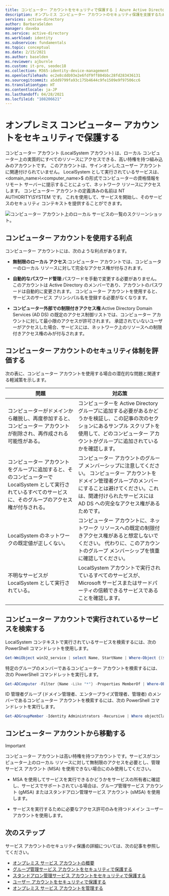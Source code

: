```yaml
---
title: コンピューター アカウントをセキュリティで保護する | Azure Active Directory
description: オンプレミス コンピューター アカウントのセキュリティ保護を支援するためのガイド。
services: active-directory
author: BarbaraSelden
manager: daveba
ms.service: active-directory
ms.workload: identity
ms.subservice: fundamentals
ms.topic: conceptual
ms.date: 2/15/2021
ms.author: baselden
ms.reviewer: ajburnle
ms.custom: it-pro, seodec18
ms.collection: M365-identity-device-management
ms.openlocfilehash: ec2e8cddb93e2e6fdf9ff804bbc28fd283436131
ms.sourcegitcommit: a5dd9799fa93c175b4644c9fe1509e9f97506cc6
ms.translationtype: HT
ms.contentlocale: ja-JP
ms.lasthandoff: 04/28/2021
ms.locfileid: "108206621"
---
```

# <a name="secure-on-premises-computer-accounts"></a>オンプレミス コンピューター アカウントをセキュリティで保護する

コンピューター アカウント (LocalSystem アカウント) は、ローカル コンピューター上の実質的にすべてのリソースにアクセスできる、高い特権を持つ組み込みのアカウントです。 このアカウントは、サインオンしたユーザー アカウントに関連付けられていません。 LocalSystem として実行されているサービスは、<domain_name>\\<computer_name>$ の形式でコンピューターの資格情報をリモート サーバーに提示することによって、ネットワーク リソースにアクセスします。 コンピューター アカウントの定義済みの名前は NT AUTHORITY\SYSTEM です。 これを使用して、サービスを開始し、そのサービスのセキュリティ コンテキストを提供することができます。

![コンピューター アカウント上のローカル サービスの一覧のスクリーンショット。](.\media\securing-service-accounts\secure-computer-accounts-image-1.png)

## <a name="benefits-of-using-a-computer-account"></a>コンピューター アカウントを使用する利点

コンピューター アカウントには、次のような利点があります。

* **無制限のローカル アクセス**:コンピューター アカウントでは、コンピューターのローカル リソースに対して完全なアクセス権が付与されます。

* **自動的なパスワード管理**:パスワードを手動で変更する必要がありません。 このアカウントは Active Directory のメンバーであり、アカウントのパスワードは自動的に変更されます。 コンピューター アカウントを使用すると、サービスのサービス プリンシパル名を登録する必要がなくなります。

* **コンピューター外部での制限付きアクセス権**:Active Directory Domain Services (AD DS) の既定のアクセス制御リストでは、コンピューター アカウントに対して最小限のアクセスが許可されます。 承認されていないユーザーがアクセスした場合、サービスには、ネットワーク上のリソースへの制限付きアクセス権のみが付与されます。

## <a name="assess-the-security-posture-of-computer-accounts"></a>コンピューター アカウントのセキュリティ体制を評価する

次の表に、コンピューター アカウントを使用する場合の潜在的な問題と関連する軽減策を示します。
 
| 問題 | 対応策 |
| - | - |
| コンピューターがドメインから離脱し、再度参加すると、コンピューター アカウントが削除され、再作成される可能性がある。 | コンピューターを Active Directory グループに追加する必要があるかどうかを検証し、この記事の次のセクションにあるサンプル スクリプトを使用して、どのコンピューター アカウントがグループに追加されているかを確認します。| 
| コンピューター アカウントをグループに追加すると、そのコンピューターで LocalSystem として実行されているすべてのサービスに、そのグループのアクセス権が付与される。| コンピューター アカウントのグループ メンバーシップに注意してください。 コンピューター アカウントをドメイン管理者グループのメンバーにすることは避けてください。これは、関連付けられたサービスには AD DS への完全なアクセス権があるためです。 |
| LocalSystem のネットワークの既定値が正しくない。 | コンピューター アカウントに、ネットワーク リソースへの既定の制限付きアクセス権があると想定しないでください。 代わりに、このアカウントのグループ メンバーシップを慎重に確認してください。 |
| 不明なサービスが LocalSystem として実行されている。 | LocalSystem アカウントで実行されているすべてのサービスが、Microsoft サービスまたはサードパーティの信頼できるサービスであることを確認します。 |
| | |

## <a name="find-services-that-run-under-the-computer-account"></a>コンピューター アカウントで実行されているサービスを検索する

LocalSystem コンテキストで実行されているサービスを検索するには、次の PowerShell コマンドレットを使用します。

```powershell
Get-WmiObject win32_service | select Name, StartName | Where-Object {($_.StartName -eq "LocalSystem")}
```

特定のグループのメンバーであるコンピューター アカウントを検索するには、次の PowerShell コマンドレットを実行します。

```powershell
Get-ADComputer -Filter {Name -Like "*"} -Properties MemberOf | Where-Object {[STRING]$_.MemberOf -like "Your_Group_Name_here*"} | Select Name, MemberOf
```

ID 管理者グループ (ドメイン管理者、エンタープライズ管理者、管理者) のメンバーであるコンピューター アカウントを検索するには、次の PowerShell コマンドレットを実行します。

```powershell
Get-ADGroupMember -Identity Administrators -Recursive | Where objectClass -eq "computer"
```

## <a name="move-from-computer-accounts"></a>コンピューター アカウントから移動する

> [!IMPORTANT]
> コンピューター アカウントは高い特権を持つアカウントです。サービスがコンピューター上のローカル リソースに対して無制限のアクセスを必要とし、管理サービス アカウント (MSA) を使用できない場合にのみ使用してください。

* MSA を使用してサービスを実行できるかどうかをサービスの所有者に確認し、サービスでサポートされている場合は、グループ管理サービス アカウント (gMSA) またはスタンドアロン管理サービス アカウント (sMSA) を使用します。

* サービスを実行するために必要なアクセス許可のみを持つドメイン ユーザー アカウントを使用します。

## <a name="next-steps"></a>次のステップ 

サービス アカウントのセキュリティ保護の詳細については、次の記事を参照してください。

* [オンプレミス サービス アカウントの概要](service-accounts-on-premises.md)
* [グループ管理サービス アカウントをセキュリティで保護する](service-accounts-group-managed.md)
* [スタンドアロン管理サービス アカウントをセキュリティで保護する](service-accounts-standalone-managed.md)
* [ユーザー アカウントをセキュリティで保護する](service-accounts-user-on-premises.md)  
* [オンプレミス サービス アカウントを管理する](service-accounts-govern-on-premises.md)
